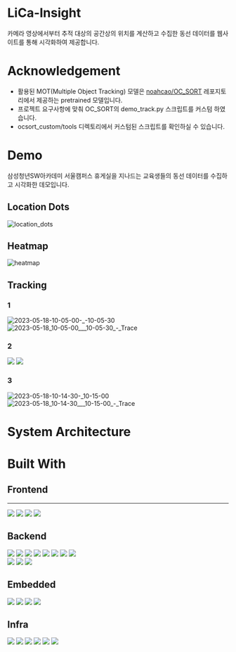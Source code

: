 # LiCa-Insight

카메라 영상에서부터 추적 대상의 공간상의 위치를 계산하고 수집한 동선 데이터를 웹사이트를 통해 시각화하여 제공합니다.

# Acknowledgement
- 활용된 MOT(Multiple Object Tracking) 모델은 [noahcao/OC_SORT](https://github.com/noahcao/OC_SORT) 레포지토리에서 제공하는 pretrained 모델입니다.
- 프로젝트 요구사항에 맞춰 OC_SORT의 demo_track.py 스크립트를 커스텀 하였습니다.
- ocsort_custom/tools 디렉토리에서 커스텀된 스크립트를 확인하실 수 있습니다. 

# Demo
삼성청년SW아카데미 서울캠퍼스 휴게실을 지나드는 교육생들의 동선 데이터를 수집하고 시각화한 데모입니다.

## Location Dots
![location_dots](/uploads/740435ea81392c5610d874a9c3a10d17/location_dots.png)

## Heatmap
![heatmap](/uploads/643085175fe466b4916b24037a0152b8/heatmap.png)

## Tracking
### 1
![2023-05-18-10-05-00-_-10-05-30](/uploads/f684ee5c65e988facd3243aa86961d78/2023-05-18-10-05-00-_-10-05-30.gif)
![2023-05-18_10-05-00___10-05-30_-_Trace](/uploads/45ce5debdccd528b67c4037951a7bf2b/2023-05-18_10-05-00___10-05-30_-_Trace.png)

### 2
<img src="/uploads/5c237162f8093707a77b8db76682ad27/2023-05-18-10-09-30-_-10-10-30.gif">
<img src="/uploads/7a36bd15ec5bb52ab7eecc75d6a71708/2023-05-18_10-09-30___10-10-30_-_Trace.png">

### 3
![2023-05-18-10-14-30-_10-15-00](/uploads/e8769046f209842f1959baea17ce29ab/2023-05-18-10-14-30-_10-15-00.gif)
![2023-05-18_10-14-30___10-15-00_-_Trace](/uploads/3b591f38522497943a255288d715162a/2023-05-18_10-14-30___10-15-00_-_Trace.png)

# System Architecture

# Built With
## Frontend
---
<div>
    <img src="https://img.shields.io/badge/next.js-000000?style=for-the-badge&logo=nextdotjs&logoColor=white">
    <img src="https://img.shields.io/badge/typescript-3178C6?style=for-the-badge&logo=typescript&logoColor=white">
    <img src="https://img.shields.io/badge/axios-5A29E4?style=for-the-badge&logo=axios&logoColor=white">
    <img src="https://img.shields.io/badge/recoil-3578e5?style=for-the-badge">
</div>

## Backend
<div>
    <img src="https://img.shields.io/badge/spring_boot-2.7.11-6DB33F?style=for-the-badge&logo=springboot&logoColor=white">
    <img src="https://img.shields.io/badge/spring_security-6DB33F?style=for-the-badge&logo=springsecurity&logoColor=white">
    <img src="https://img.shields.io/badge/jwt-0.9.1-000000?style=for-the-badge&logo=jsonwebtokens&logoColor=white">
    <img src="https://img.shields.io/badge/spring_amqp-6DB33F?style=for-the-badge&logo=spring&logoColor=white">
    <img src="https://img.shields.io/badge/spring_data_jpa-6DB33F?style=for-the-badge&logo=spring&logoColor=white">
    <img src="https://img.shields.io/badge/sendinblue-6.0.0-0092FF?style=for-the-badge&logo=sendinblue&logoColor=white">
    <img src="https://img.shields.io/badge/swagger-3.0.0-85EA2D?style=for-the-badge&logo=swagger&logoColor=white">
    <img src="https://img.shields.io/badge/gradle-7.6.1-02303A?style=for-the-badge&logo=gradle&logoColor=white">
    <br>
    <img src="https://img.shields.io/badge/python-3.9.13-3776AB?style=for-the-badge&logo=python&logoColor=white">
    <img src="https://img.shields.io/badge/pika-1.3.1-3776AB?style=for-the-badge&logo=python&logoColor=white">
    <img src="https://img.shields.io/badge/opencv-4.7.0-5C3EE8?style=for-the-badge&logo=opencv&logoColor=white">
</div>

## Embedded
<div>
    <img src="https://img.shields.io/badge/raspberrypi_4-CD2355?style=for-the-badge">
    <img src="https://img.shields.io/badge/python-3.9.13-3776AB?style=for-the-badge&logo=python&logoColor=white">
    <img src="https://img.shields.io/badge/pika-1.3.1-3776AB?style=for-the-badge&logo=python&logoColor=white">
    <img src="https://img.shields.io/badge/opencv-4.7.0-5C3EE8?style=for-the-badge&logo=opencv&logoColor=white">
</div>

## Infra
<img src="https://img.shields.io/badge/aws_ec2-FF9900?style=for-the-badge&logo=amazonec2&logoColor=white">
<img src="https://img.shields.io/badge/ubuntu-20.04_LTS-E95420?style=for-the-badge&logo=ubuntu&logoColor=white">
<img src="https://img.shields.io/badge/docker-2496ED?style=for-the-badge&logo=docker&logoColor=white">
<img src="https://img.shields.io/badge/jenkins-D24939?style=for-the-badge&logo=jenkins&logoColor=white">
<img src="https://img.shields.io/badge/rabbitmq-3--management-FF6600?style=for-the-badge&logo=rabbitmq&logoColor=white">
<img src="https://img.shields.io/badge/nginx-009639?style=for-the-badge&logo=nginx&logoColor=white">
